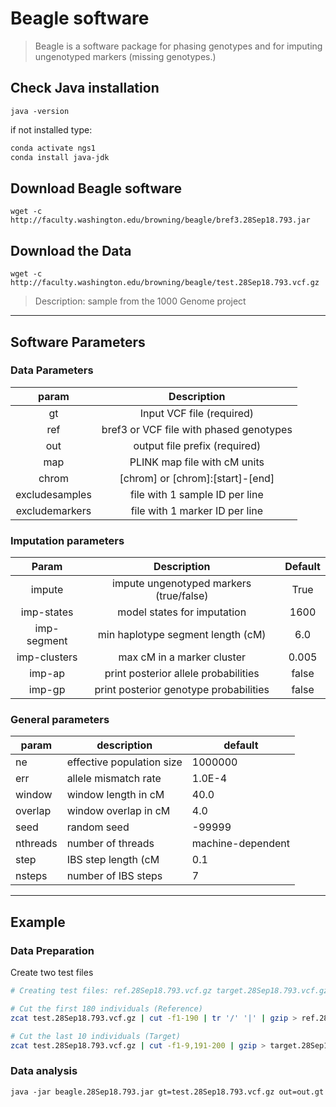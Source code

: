 # Beagle software

> Beagle is a software package for phasing genotypes and for imputing ungenotyped markers (missing genotypes.)

## Check Java installation

`java -version`

if not installed type:

```bash
conda activate ngs1
conda install java-jdk
```

## Download Beagle software

`wget -c http://faculty.washington.edu/browning/beagle/bref3.28Sep18.793.jar`

## Download the Data

`wget -c http://faculty.washington.edu/browning/beagle/test.28Sep18.793.vcf.gz`

> Description: sample from the 1000 Genome project

---

## Software Parameters

### Data Parameters

|      param     |               Description               |
|:--------------:|:---------------------------------------:|
|       gt       |        Input VCF file (required)        |
|       ref      | bref3 or VCF file with phased genotypes |
|       out      |      output file prefix (required)      |
|       map      |       PLINK map file with cM units      |
|      chrom     |     [chrom] or [chrom]:[start]-[end]    |
| excludesamples |      file with 1 sample ID per line     |
| excludemarkers |      file with 1 marker ID per line     |

### Imputation parameters

|     Param    |               Description               | Default |
|:------------:|:---------------------------------------:|:-------:|
|    impute    | impute ungenotyped markers (true/false) |   True  |
|  imp-states  |       model states for imputation       |   1600  |
|  imp-segment |    min haplotype segment length (cM)    |   6.0   |
| imp-clusters |        max cM in a marker cluster       |  0.005  |
|    imp-ap    |   print posterior allele probabilities  |  false  |
|    imp-gp    |  print posterior genotype probabilities |  false  |

### General parameters

| param    | description               | default           | 
|----------|---------------------------|-------------------| 
| ne       | effective population size | 1000000           | 
| err      | allele mismatch rate      | 1.0E-4            | 
| window   | window length in cM       | 40.0              | 
| overlap  | window overlap in cM      | 4.0               | 
| seed     | random seed               | -99999            | 
| nthreads | number of threads         | machine-dependent | 
| step     | IBS step length (cM       | 0.1               | 
| nsteps   | number of IBS steps       | 7                 | 


---

## Example

### Data Preparation

Create two test files

```bash
# Creating test files: ref.28Sep18.793.vcf.gz target.28Sep18.793.vcf.gz

# Cut the first 180 individuals (Reference)
zcat test.28Sep18.793.vcf.gz | cut -f1-190 | tr '/' '|' | gzip > ref.28Sep18.793.vcf.gz

# Cut the last 10 individuals (Target)
zcat test.28Sep18.793.vcf.gz | cut -f1-9,191-200 | gzip > target.28Sep18.793.vcf.gz
```

### Data analysis

`java -jar beagle.28Sep18.793.jar gt=test.28Sep18.793.vcf.gz out=out.gt`


































